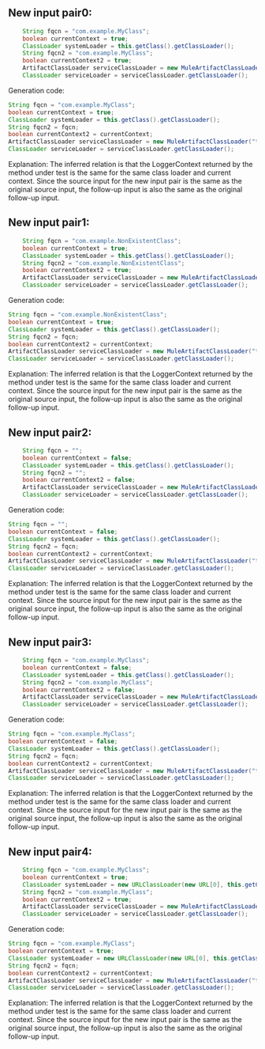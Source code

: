 ## New input pair0:
```java
    String fqcn = "com.example.MyClass";
    boolean currentContext = true;
    ClassLoader systemLoader = this.getClass().getClassLoader();
    String fqcn2 = "com.example.MyClass";
    boolean currentContext2 = true;
    ArtifactClassLoader serviceClassLoader = new MuleArtifactClassLoader("test", new ApplicationDescriptor("test"), new URL[0], this.getClass().getClassLoader(), mock(ClassLoaderLookupPolicy.class));
    ClassLoader serviceLoader = serviceClassLoader.getClassLoader();
```
Generation code:
```java
String fqcn = "com.example.MyClass";
boolean currentContext = true;
ClassLoader systemLoader = this.getClass().getClassLoader();
String fqcn2 = fqcn;
boolean currentContext2 = currentContext;
ArtifactClassLoader serviceClassLoader = new MuleArtifactClassLoader("test", new ApplicationDescriptor("test"), new URL[0], this.getClass().getClassLoader(), mock(ClassLoaderLookupPolicy.class));
ClassLoader serviceLoader = serviceClassLoader.getClassLoader();
```
Explanation: The inferred relation is that the LoggerContext returned by the method under test is the same for the same class loader and current context. Since the source input for the new input pair is the same as the original source input, the follow-up input is also the same as the original follow-up input.

## New input pair1:
```java
    String fqcn = "com.example.NonExistentClass";
    boolean currentContext = true;
    ClassLoader systemLoader = this.getClass().getClassLoader();
    String fqcn2 = "com.example.NonExistentClass";
    boolean currentContext2 = true;
    ArtifactClassLoader serviceClassLoader = new MuleArtifactClassLoader("test", new ApplicationDescriptor("test"), new URL[0], this.getClass().getClassLoader(), mock(ClassLoaderLookupPolicy.class));
    ClassLoader serviceLoader = serviceClassLoader.getClassLoader();
```
Generation code:
```java
String fqcn = "com.example.NonExistentClass";
boolean currentContext = true;
ClassLoader systemLoader = this.getClass().getClassLoader();
String fqcn2 = fqcn;
boolean currentContext2 = currentContext;
ArtifactClassLoader serviceClassLoader = new MuleArtifactClassLoader("test", new ApplicationDescriptor("test"), new URL[0], this.getClass().getClassLoader(), mock(ClassLoaderLookupPolicy.class));
ClassLoader serviceLoader = serviceClassLoader.getClassLoader();
```
Explanation: The inferred relation is that the LoggerContext returned by the method under test is the same for the same class loader and current context. Since the source input for the new input pair is the same as the original source input, the follow-up input is also the same as the original follow-up input.

## New input pair2:
```java
    String fqcn = "";
    boolean currentContext = false;
    ClassLoader systemLoader = this.getClass().getClassLoader();
    String fqcn2 = "";
    boolean currentContext2 = false;
    ArtifactClassLoader serviceClassLoader = new MuleArtifactClassLoader("test", new ApplicationDescriptor("test"), new URL[0], this.getClass().getClassLoader(), mock(ClassLoaderLookupPolicy.class));
    ClassLoader serviceLoader = serviceClassLoader.getClassLoader();
```
Generation code:
```java
String fqcn = "";
boolean currentContext = false;
ClassLoader systemLoader = this.getClass().getClassLoader();
String fqcn2 = fqcn;
boolean currentContext2 = currentContext;
ArtifactClassLoader serviceClassLoader = new MuleArtifactClassLoader("test", new ApplicationDescriptor("test"), new URL[0], this.getClass().getClassLoader(), mock(ClassLoaderLookupPolicy.class));
ClassLoader serviceLoader = serviceClassLoader.getClassLoader();
```
Explanation: The inferred relation is that the LoggerContext returned by the method under test is the same for the same class loader and current context. Since the source input for the new input pair is the same as the original source input, the follow-up input is also the same as the original follow-up input.

## New input pair3:
```java
    String fqcn = "com.example.MyClass";
    boolean currentContext = false;
    ClassLoader systemLoader = this.getClass().getClassLoader();
    String fqcn2 = "com.example.MyClass";
    boolean currentContext2 = false;
    ArtifactClassLoader serviceClassLoader = new MuleArtifactClassLoader("test", new ApplicationDescriptor("test"), new URL[0], this.getClass().getClassLoader(), mock(ClassLoaderLookupPolicy.class));
    ClassLoader serviceLoader = serviceClassLoader.getClassLoader();
```
Generation code:
```java
String fqcn = "com.example.MyClass";
boolean currentContext = false;
ClassLoader systemLoader = this.getClass().getClassLoader();
String fqcn2 = fqcn;
boolean currentContext2 = currentContext;
ArtifactClassLoader serviceClassLoader = new MuleArtifactClassLoader("test", new ApplicationDescriptor("test"), new URL[0], this.getClass().getClassLoader(), mock(ClassLoaderLookupPolicy.class));
ClassLoader serviceLoader = serviceClassLoader.getClassLoader();
```
Explanation: The inferred relation is that the LoggerContext returned by the method under test is the same for the same class loader and current context. Since the source input for the new input pair is the same as the original source input, the follow-up input is also the same as the original follow-up input.

## New input pair4:
```java
    String fqcn = "com.example.MyClass";
    boolean currentContext = true;
    ClassLoader systemLoader = new URLClassLoader(new URL[0], this.getClass().getClassLoader());
    String fqcn2 = "com.example.MyClass";
    boolean currentContext2 = true;
    ArtifactClassLoader serviceClassLoader = new MuleArtifactClassLoader("test", new ApplicationDescriptor("test"), new URL[0], systemLoader, mock(ClassLoaderLookupPolicy.class));
    ClassLoader serviceLoader = serviceClassLoader.getClassLoader();
```
Generation code:
```java
String fqcn = "com.example.MyClass";
boolean currentContext = true;
ClassLoader systemLoader = new URLClassLoader(new URL[0], this.getClass().getClassLoader());
String fqcn2 = fqcn;
boolean currentContext2 = currentContext;
ArtifactClassLoader serviceClassLoader = new MuleArtifactClassLoader("test", new ApplicationDescriptor("test"), new URL[0], systemLoader, mock(ClassLoaderLookupPolicy.class));
ClassLoader serviceLoader = serviceClassLoader.getClassLoader();
```
Explanation: The inferred relation is that the LoggerContext returned by the method under test is the same for the same class loader and current context. Since the source input for the new input pair is the same as the original source input, the follow-up input is also the same as the original follow-up input.
